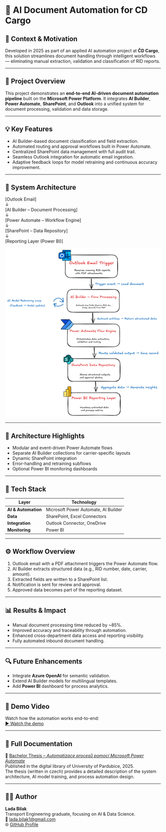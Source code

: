 # 🧠 AI Document Automation for CD Cargo  

## 📘 Context & Motivation
Developed in 2025 as part of an applied AI automation project at **ČD Cargo**, this solution streamlines
document handling through intelligent workflows — eliminating manual extraction, validation and classification of RID reports.

---

## 🚀 Project Overview
This project demonstrates an **end-to-end AI-driven document automation pipeline** built on the **Microsoft Power Platform**.
It integrates **AI Builder**, **Power Automate**, **SharePoint**, and **Outlook** into a unified system for document processing,
validation and data storage.

---

## 💡 Key Features  
- AI Builder–based document classification and field extraction.  
- Automated routing and approval workflows built in Power Automate.  
- Centralized SharePoint data management with full audit trail.  
- Seamless Outlook integration for automatic email ingestion.  
- Adaptive feedback loops for model retraining and continuous accuracy improvement.    

---

## 🧩 System Architecture  
[Outlook Email]  
↓  
[AI Builder – Document Processing]  
↓  
[Power Automate – Workflow Engine]  
↓  
[SharePoint – Data Repository]  
↓  
[Reporting Layer (Power BI)]

<p align="center">
  <img src="assets/diagram.png" alt="AI Workflow Architecture" width="800"/>
</p>

---

## 🧠 Architecture Highlights  
- Modular and event-driven Power Automate flows  
- Separate AI Builder collections for carrier-specific layouts  
- Dynamic SharePoint integration  
- Error-handling and retraining subflows  
- Optional Power BI monitoring dashboards  

---

## 🧱 Tech Stack  
| Layer | Technology |
|-------|-------------|
| **AI & Automation** | Microsoft Power Automate, AI Builder |
| **Data** | SharePoint, Excel Connectors |
| **Integration** | Outlook Connector, OneDrive |
| **Monitoring** | Power BI |

---

## ⚙️ Workflow Overview  
1. Outlook email with a PDF attachment triggers the Power Automate flow.  
2. AI Builder extracts structured data (e.g., RID number, date, carrier, amount).  
3. Extracted fields are written to a SharePoint list.  
4. Notification is sent for review and approval.  
5. Approved data becomes part of the reporting dataset.

---

## 📊 Results & Impact  
- Manual document processing time reduced by ~85%.  
- Improved accuracy and traceability through automation.  
- Enhanced cross-department data access and reporting visibility.  
- Fully automated inbound document handling.

---

## 🔍 Future Enhancements  
- Integrate **Azure OpenAI** for semantic validation.  
- Extend AI Builder models for multilingual templates.  
- Add **Power BI** dashboard for process analytics.

---

## 🎥 Demo Video
Watch how the automation works end-to-end:  
[▶️ Watch the demo](https://youtu.be/di_E78TTW4k)

---

## 📘 Full Documentation
📄 [Bachelor Thesis – *Automatizace procesů pomocí Microsoft Power Automate*](https://hdl.handle.net/10195/85703)  
Published in the digital library of University of Pardubice, 2025.  
The thesis (written in czech) provides a detailed description of the system architecture, AI model training, and process automation design.

---

## 👩‍💻 Author  
**Lada Bilak**  
Transport Engineering graduate, focusing on AI & Data Science.  
📧 lada.bilak1@gmail.com  
🌐 [GitHub Profile](https://github.com/bilaklada)
